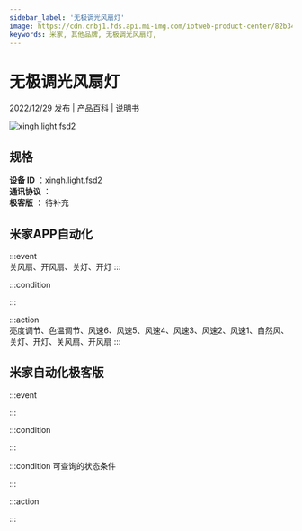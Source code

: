```yaml
---
sidebar_label: '无极调光风扇灯'
image: https://cdn.cnbj1.fds.api.mi-img.com/iotweb-product-center/82b344ed1c458e8f508f553f6014c5e2_1666756110817.png?GalaxyAccessKeyId=AKVGLQWBOVIRQ3XLEW&Expires=9223372036854775807&Signature=eV7P4MbWvrPnem0YNrN6tZxMLLw=
keywords: 米家, 其他品牌, 无极调光风扇灯, 
---
```

# 无极调光风扇灯

2022/12/29 发布 | [产品百科](https://home.mi.com/webapp/content/baike/product/index.html?model=xingh.light.fsd2/) | [说明书](https://home.mi.com/views/introduction.html?model=xingh.light.fsd2&region=cn)

![xingh.light.fsd2](https://cdn.cnbj1.fds.api.mi-img.com/iotweb-product-center/82b344ed1c458e8f508f553f6014c5e2_1666756110817.png?GalaxyAccessKeyId=AKVGLQWBOVIRQ3XLEW&Expires=9223372036854775807&Signature=eV7P4MbWvrPnem0YNrN6tZxMLLw=)

## 规格  
> 
**设备 ID** ：xingh.light.fsd2  
**通讯协议** ：  
**极客版**  ： 待补充 


## 米家APP自动化  

:::event  
关风扇、开风扇、关灯、开灯
:::

:::condition  

:::

:::action   
亮度调节、色温调节、风速6、风速5、风速4、风速3、风速2、风速1、自然风、关灯、开灯、关风扇、开风扇
:::

## 米家自动化极客版  

:::event  

:::

:::condition  

:::

:::condition 可查询的状态条件  

:::

:::action  

:::

        
